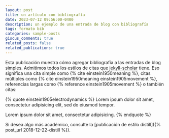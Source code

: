 ```yaml
---
layout: post
title: un artículo con bibliografía
date: 2023-07-12 09:56:00-0400
description: un ejemplo de una entrada de blog con bibliografía
tags: formato bib
categories: sample-posts
giscus_comments: true
related_posts: false
related_publications: true
---
```


Esta publicación muestra cómo agregar bibliografía a las entradas de blog simples. Admitimos todos los estilos de citas que [jekyll-scholar](https://github.com/inukshuk/jekyll-scholar) tiene. Eso significa una cita simple como {% cite einstein1950meaning %}, citas múltiples como {% cite einstein1950meaning einstein1905movement %}, referencias largas como {% reference einstein1905movement %} o también citas:

{% quote einstein1905electrodynamics %}
Lorem ipsum dolor sit amet, consectetur adipisicing elit,
sed do eiusmod tempor.

Lorem ipsum dolor sit amet, consectetur adipisicing.
{% endquote %}

Si desea algo más académico, consulte la [publicación de estilo distill]({% post_url 2018-12-22-distill %}).
